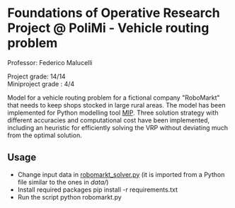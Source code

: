 # Foundations of Operative Research Project @ PoliMi - Vehicle routing problem
Professor: Federico Malucelli

Project grade: 14/14  
Miniproject grade : 4/4

Model for a vehicle routing problem for a fictional company "RoboMarkt" that needs to keep shops stocked in large rural areas. The model has been implemented for Python modelling tool [MIP](https://www.python-mip.com/). 
Three solution strategy with different accuracies and computational cost have been implemented, including an heuristic for efficiently solving the VRP without deviating much from the optimal solution.

## Usage
- Change input data in [robomarkt_solver.py](https://github.com/leonardo-panseri/for-project-2022/blob/30a96135b40e3458e5acb1865d755aa7ca72a1e7/robomarkt_solver.py#L12) (it is imported from a Python file similar to the ones in *data/*)
- Install required packages
    pip install -r requirements.txt
- Run the script
    python robomarkt.py
